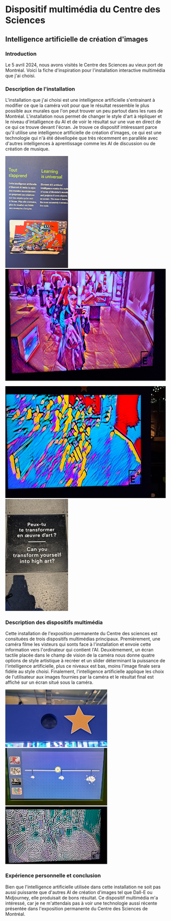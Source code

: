 # Dispositif multimédia du Centre des Sciences #

## Intelligence artificielle de création d'images ##

### Introduction ###

Le 5 avril 2024, nous avons visités le Centre des Sciences au vieux port de Montréal. Voici la fiche d'inspiration pour l'installation interactive multimédia que j'ai choisi.

### Description de l'installation ###

L'installation que j'ai choisi est une intelligence artificielle s'entrainant à modifier ce que la caméra voit pour que le résultat ressemble le plus possible aux murales que l'on peut trouver un peu partout dans les rues de Montréal. L'installation nous permet de changer le style d'art à répliquer et le niveau d'intalligence du AI et de voir le résultat sur une vue en direct de ce qui ce trouve devant l'écran. Je trouve ce dispositif intéressant parce qu'il utilise une intelligence artificielle de création d'images, ce qui est une technologie qui n'à été dévellopée que très récemment en parallèle avec d'autres intelligences à aprentissage comme les AI de discussion ou de création de musique.

<img src="media/TP2_centre_des_sciences_cartel.jpg" height="350px"> <img src="media/TP2_centre_des_sciences_effet-2.jpg" height="350px">

<img src="media/TP2_centre_des_sciences_effet-3.jpg" height="350px"> <img src="media/TP2_centre_des_sciences_plancher.jpg" height="350px">

### Description des dispositifs multimédia ###

Cette installation de l'exposition permanente du Centre des sciences est consituées de trois dispositifs multimédias principaux. Premièrement, une caméra filme les visteurs qui sonts face à l'installation et envoie cette information vers l'ordinateur qui contient l'AI. Deuxièmement, un écran tactile placée dans le champ de vision de la caméra nous donne quatre options de style artistique à recréer et un slider déterminant la puissance de l'intelligence artificielle, plus ce niveaux est bas, moins l'image finale sera fidèle au style choisi. Finalement, l'intelligence artificielle applique les choix de l'utilisateur aux images fournies par la caméra et le résultat final est affiché sur un écran situé sous la caméra.

<img src="media/TP2_centre_des_sciences_camera.jpg" height="180px"> <img src="media/TP2_centre_des_sciences_commandes.jpg" height="180px"> <img src="media/TP2_centre_des_sciences_effet-1.jpg" height="180px">

### Expérience personnelle et conclusion ###

Bien que l'intelligence artificielle utilisée dans cette installation ne soit pas aussi puissante que d'autres AI de création d'images tel que Dall-E ou Midjourney, elle produisait de bons résultat. Ce dispositif multimédia m'a intéressé, car je ne m'attendais pas à voir une technologie aussi récente présentée dans l'exposition permanente du Centre des Sciences de Montréal. 
